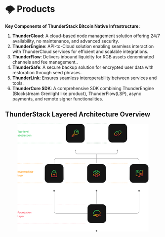 # 🌩️ Products

**Key Components of ThunderStack Bitcoin Native Infrastructure:**

1. **ThunderCloud**: A cloud-based node management solution offering 24/7 availability, no maintenance, and advanced security.
2. **ThunderEngine**: API-to-Cloud solution enabling seamless interaction with ThunderCloud services for efficient and scalable integrations.
3. **ThunderFlow**: Delivers inbound liquidity for RGB assets denominated channels and fee management..
4. **ThunderSafe**: A secure backup solution for encrypted user data with restoration through seed phrases.
5. **ThunderLink**: Ensures seamless interoperability between services and tools.
6. **ThunderCore SDK**: A comprehensive SDK combining ThunderEngine (Blockstream Grenlight like product), ThunderFlow(LSP), async payments, and remote signer functionalities.

## &#x20;ThunderStack Layered Architecture Overview

<figure><img src="../../.gitbook/assets/architecture.png" alt=""><figcaption></figcaption></figure>
